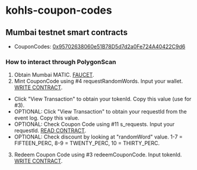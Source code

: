 # kohls-coupon-codes

## Mumbai testnet smart contracts
- CouponCodes: [0x95702638060e51B78D5d7d2a0Fe724A40422C9d6](https://mumbai.polygonscan.com/address/0x95702638060e51B78D5d7d2a0Fe724A40422C9d6)

### How to interact through PolygonScan
1. Obtain Mumbai MATIC. [FAUCET](https://faucet.polygon.technology/).
2. Mint CouponCode using #4 requestRandomWords. Input your wallet. [WRITE CONTRACT](https://mumbai.polygonscan.com/address/0x95702638060e51B78D5d7d2a0Fe724A40422C9d6#writeContract).
- Click "View Transaction" to obtain your tokenId. Copy this value (use for #3).
- OPTIONAL: Click "View Transaction" to obtain your requestId from the event log. Copy this value.
- OPTIONAL: Check Coupon Code using #11 s_requests. Input your requestId. [READ CONTRACT](https://mumbai.polygonscan.com/address/0x95702638060e51B78D5d7d2a0Fe724A40422C9d6#readContract).
- OPTIONAL: Check discount by looking at "randomWord" value. 1-7 = FIFTEEN_PERC, 8-9 = TWENTY_PERC, 10 = THIRTY_PERC.
3. Redeem Coupon Code using #3 redeemCouponCode. Input tokenId. [WRITE CONTRACT](https://mumbai.polygonscan.com/address/0x95702638060e51B78D5d7d2a0Fe724A40422C9d6#writeContract).